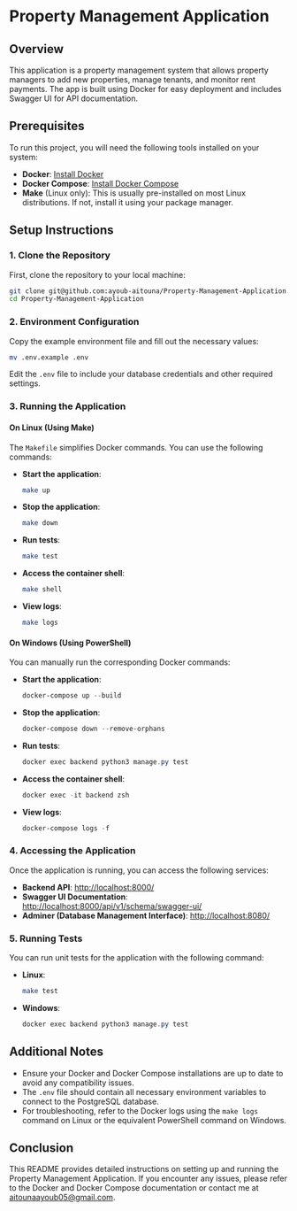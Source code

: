 # Property Management Application

## Overview

This application is a property management system that allows property managers to add new properties, manage tenants, and monitor rent payments. The app is built using Docker for easy deployment and includes Swagger UI for API documentation.

## Prerequisites

To run this project, you will need the following tools installed on your system:

- **Docker**: [Install Docker](https://docs.docker.com/get-docker/)
- **Docker Compose**: [Install Docker Compose](https://docs.docker.com/compose/install/)
- **Make** (Linux only): This is usually pre-installed on most Linux distributions. If not, install it using your package manager.

## Setup Instructions

### 1. Clone the Repository

First, clone the repository to your local machine:

```bash
git clone git@github.com:ayoub-aitouna/Property-Management-Application.git
cd Property-Management-Application
```

### 2. Environment Configuration

Copy the example environment file and fill out the necessary values:

```bash
mv .env.example .env
```

Edit the `.env` file to include your database credentials and other required settings.

### 3. Running the Application

#### On Linux (Using Make)

The `Makefile` simplifies Docker commands. You can use the following commands:

- **Start the application**:
  ```bash
  make up
  ```
- **Stop the application**:
  ```bash
  make down
  ```
- **Run tests**:
  ```bash
  make test
  ```
- **Access the container shell**:
  ```bash
  make shell
  ```
- **View logs**:
  ```bash
  make logs
  ```

#### On Windows (Using PowerShell)

You can manually run the corresponding Docker commands:

- **Start the application**:
  ```powershell
  docker-compose up --build
  ```
- **Stop the application**:
  ```powershell
  docker-compose down --remove-orphans
  ```
- **Run tests**:
  ```powershell
  docker exec backend python3 manage.py test
  ```
- **Access the container shell**:
  ```powershell
  docker exec -it backend zsh
  ```
- **View logs**:
  ```powershell
  docker-compose logs -f
  ```

### 4. Accessing the Application

Once the application is running, you can access the following services:

- **Backend API**: [http://localhost:8000/](http://localhost:8000/)
- **Swagger UI Documentation**: [http://localhost:8000/api/v1/schema/swagger-ui/](http://localhost:8000/api/v1/schema/swagger-ui/)
- **Adminer (Database Management Interface)**: [http://localhost:8080/](http://localhost:8080/)

### 5. Running Tests

You can run unit tests for the application with the following command:

- **Linux**:
  ```bash
  make test
  ```
- **Windows**:
  ```powershell
  docker exec backend python3 manage.py test
  ```

## Additional Notes

- Ensure your Docker and Docker Compose installations are up to date to avoid any compatibility issues.
- The `.env` file should contain all necessary environment variables to connect to the PostgreSQL database.
- For troubleshooting, refer to the Docker logs using the `make logs` command on Linux or the equivalent PowerShell command on Windows.

## Conclusion

This README provides detailed instructions on setting up and running the Property Management Application. If you encounter any issues, please refer to the Docker and Docker Compose documentation or contact me at aitounaayoub05@gmail.com.
